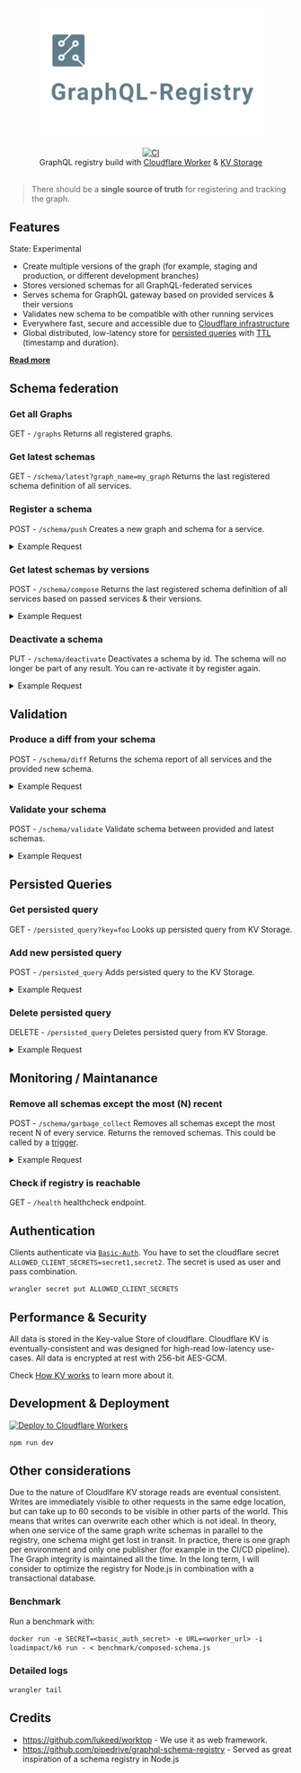 <div align="center">
  <img src="logo.png" alt="graphql-registry" width="400" />
</div>

<br>

<div align="center">
  <a href="https://github.com/StarpTech/graphql-registry/actions?query=workflow%3ACI">
    <img src="https://github.com/StarpTech/graphql-registry/workflows/CI/badge.svg?event=push" alt="CI" />
  </a>
</div>

<div align="center">GraphQL registry build with <a href="https://developers.cloudflare.com/workers/learning/how-workers-works">Cloudflare Worker</a> &amp; <a href="https://developers.cloudflare.com/workers/learning/how-kv-works">KV Storage</a></div>

<br/>

> There should be a **single source of truth** for registering and tracking the graph.

## Features

State: Experimental

- Create multiple versions of the graph (for example, staging and production, or different development branches)
- Stores versioned schemas for all GraphQL-federated services
- Serves schema for GraphQL gateway based on provided services & their versions
- Validates new schema to be compatible with other running services
- Everywhere fast, secure and accessible due to [Cloudflare infrastructure](https://developers.cloudflare.com/workers/learning/how-workers-works)
- Global distributed, low-latency store for [persisted queries](https://www.apollographql.com/docs/apollo-server/performance/apq/) with [TTL](https://www.apollographql.com/docs/apollo-server/performance/apq/#adjusting-cache-time-to-live-ttl) (timestamp and duration).

[**Read more**](https://principledgraphql.com/integrity#3-track-the-schema-in-a-registry)

## Schema federation

### Get all Graphs

GET - `/graphs` Returns all registered graphs.

### Get latest schemas

GET - `/schema/latest?graph_name=my_graph` Returns the last registered schema definition of all services.

### Register a schema

POST - `/schema/push` Creates a new graph and schema for a service.

<details>
<summary>Example Request</summary>
<p>

```jsonc
{
  "type_defs": "type Query { hello: String }",
  "version": "1",
  "graph_name": "my_graph",
  "service_name": "foo"
}
```

</p>
</details>

### Get latest schemas by versions

POST - `/schema/compose` Returns the last registered schema definition of all services based on passed services & their versions.

<details>
<summary>Example Request</summary>
<p>

```jsonc
{
  "graph_name": "my_graph",
  "services": [{ "name": "foo", "version": "1" }] // if versions can't be found it fails
}
```

</p>
</details>

### Deactivate a schema

PUT - `/schema/deactivate` Deactivates a schema by id. The schema will no longer be part of any result. You can re-activate it by register again.

<details>
<summary>Example Request</summary>
<p>

```jsonc
{
  "graph_name": "my_graph",
  "service_name": "foo",
  "schemaId": "916348424"
}
```

</p>
</details>

## Validation

### Produce a diff from your schema

POST - `/schema/diff` Returns the schema report of all services and the provided new schema.

<details>
<summary>Example Request</summary>
<p>

```json
{
  "graph_name": "my_graph",
  "type_defs": "type Query { hello: String }",
  "name": "foo"
}
```

</p>
</details>

### Validate your schema

POST - `/schema/validate` Validate schema between provided and latest schemas.

<details>
<summary>Example Request</summary>
<p>

```json
{
  "graph_name": "my_graph",
  "type_defs": "type Query { hello: String }",
  "name": "foo"
}
```

</p>
</details>

## Persisted Queries

### Get persisted query

GET - `/persisted_query?key=foo` Looks up persisted query from KV Storage.

### Add new persisted query

POST - `/persisted_query` Adds persisted query to the KV Storage.

<details>
<summary>Example Request</summary>
<p>

```jsonc
{
  "key": "apq:foo",
  "query": "query",
  "expiration": 1619269775623, // specific date as unix-timestamp
  "ttl": 600 // 5min
}
```

</p>
</details>

### Delete persisted query

DELETE - `/persisted_query` Deletes persisted query from KV Storage.

<details>
<summary>Example Request</summary>
<p>

```jsonc
{
  "key": "foo"
}
```

</p>
</details>

## Monitoring / Maintanance

### Remove all schemas except the most (N) recent

POST - `/schema/garbage_collect` Removes all schemas except the most recent N of every service. Returns the removed schemas. This could be called by a [trigger](https://developers.cloudflare.com/workers/platform/cron-triggers).

<details>
<summary>Example Request</summary>
<p>

```jsonc
{
  "num_schemas_keep": 10 // minimum is 10
}
```

</p>
</details>

### Check if registry is reachable

GET - `/health` healthcheck endpoint.

## Authentication

Clients authenticate via [`Basic-Auth`](https://en.wikipedia.org/wiki/Basic_access_authentication). You have to set the cloudflare secret `ALLOWED_CLIENT_SECRETS=secret1,secret2`. The secret is used as user and pass combination.

```sh
wrangler secret put ALLOWED_CLIENT_SECRETS
```

## Performance & Security

All data is stored in the Key-value Store of cloudflare. Cloudflare KV is eventually-consistent and was designed for high-read low-latency use-cases. All data is encrypted at rest with 256-bit AES-GCM.

Check [How KV works](https://developers.cloudflare.com/workers/learning/how-kv-works) to learn more about it.

## Development & Deployment

[![Deploy to Cloudflare Workers](https://deploy.workers.cloudflare.com/button)](https://deploy.workers.cloudflare.com/?url=https://github.com/StarpTech/graphql-registry)

```sh
npm run dev
```

## Other considerations

Due to the nature of Cloudlfare KV storage reads are eventual consistent. Writes are immediately visible to other requests in the same edge location, but can take up to 60 seconds to be visible in other parts of the world. This means that writes can overwrite each other which is not ideal. In theory, when one service of the same graph write schemas in parallel to the registry, one schema might get lost in transit. In practice, there is one graph per environment and only one publisher (for example in the CI/CD pipeline). The Graph integrity is maintained all the time. In the long term, I will consider to optimize the registry for Node.js in combination with a transactional database.

### Benchmark

Run a benchmark with:

```
docker run -e SECRET=<basic_auth_secret> -e URL=<worker_url> -i loadimpact/k6 run - < benchmark/composed-schema.js
```

### Detailed logs

```sh
wrangler tail
```

## Credits

- https://github.com/lukeed/worktop - We use it as web framework.
- https://github.com/pipedrive/graphql-schema-registry - Served as great inspiration of a schema registry in Node.js
